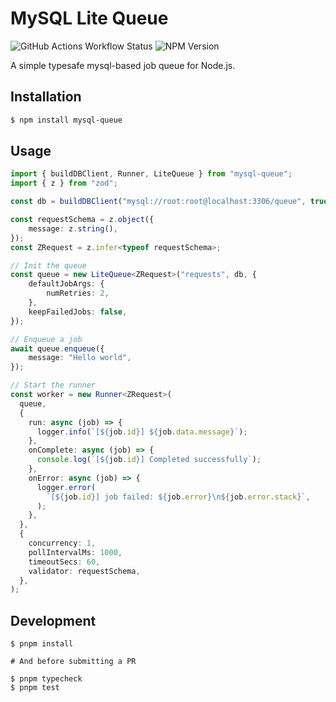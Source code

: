 # MySQL Lite Queue

![GitHub Actions Workflow Status](https://img.shields.io/github/actions/workflow/status/rabrain/mysql-queue/ci.yml) ![NPM Version](https://img.shields.io/npm/v/mysql-queue)


A simple typesafe mysql-based job queue for Node.js.

## Installation

```bash
$ npm install mysql-queue
```

## Usage

```ts
import { buildDBClient, Runner, LiteQueue } from "mysql-queue";
import { z } from "zod";

const db = buildDBClient("mysql://root:root@localhost:3306/queue", true);

const requestSchema = z.object({
    message: z.string(),
});
const ZRequest = z.infer<typeof requestSchema>;

// Init the queue
const queue = new LiteQueue<ZRequest>("requests", db, {
    defaultJobArgs: {
        numRetries: 2,
    },
    keepFailedJobs: false,
});

// Enqueue a job
await queue.enqueue({
    message: "Hello world",
});

// Start the runner
const worker = new Runner<ZRequest>(
  queue,
  {
    run: async (job) => {
      logger.info(`[${job.id}] ${job.data.message}`);
    },
    onComplete: async (job) => {
      console.log(`[${job.id}] Completed successfully`);
    },
    onError: async (job) => {
      logger.error(
        `[${job.id}] job failed: ${job.error}\n${job.error.stack}`,
      );
    },
  },
  {
    concurrency: 1,
    pollIntervalMs: 1000,
    timeoutSecs: 60,
    validator: requestSchema,
  },
);

```

## Development

```base
$ pnpm install

# And before submitting a PR

$ pnpm typecheck
$ pnpm test
```
